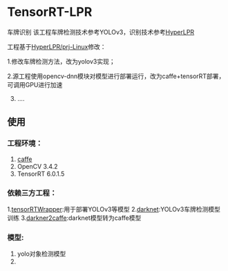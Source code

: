 # TensorRT-LPR
车牌识别
该工程车牌检测技术参考YOLOv3，识别技术参考[HyperLPR](https://github.com/zeusees/HyperLPR)

工程基于[HyperLPR/prj-Linux](https://github.com/zeusees/HyperLPR/tree/master/Prj-Linux)修改：

1.修改车牌检测方法，改为yolov3实现；

2.源工程使用opencv-dnn模块对模型进行部署运行，改为caffe+tensorRT部署，可调用GPU进行加速

3. ....

## 使用

### 工程环境：

 1. [caffe](https://github.com/BVLC/caffe)
 2. OpenCV 3.4.2
 3. TensorRT 6.0.1.5

### 依赖三方工程：
1.[tensorRTWrapper](https://github.com/lewes6369/tensorRTWrapper):用于部署YOLOv3等模型
2.[darknet](https://github.com/pjreddie/darknet):YOLOv3车牌检测模型训练
3.[darkner2caffe](https://github.com/ChenYingpeng/darknet2caffe):darknet模型转为caffe模型

### 模型:
1. yolo对象检测模型
2. 

